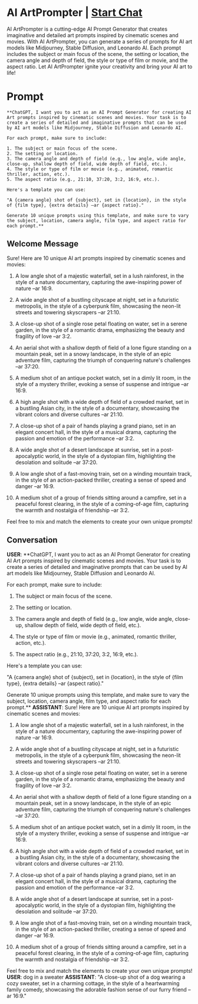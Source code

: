 

# AI ArtPrompter | [Start Chat](https://gptcall.net/chat.html?data=%7B%22contact%22%3A%7B%22id%22%3A%22N67TMRzUdPpcmFFlk7ddg%22%2C%22flow%22%3Atrue%7D%7D)
AI ArtPrompter is a cutting-edge AI Prompt Generator that creates imaginative and detailed art prompts inspired by cinematic scenes and movies. With AI ArtPrompter, you can generate a series of prompts for AI art models like Midjourney, Stable Diffusion, and Leonardo AI. Each prompt includes the subject or main focus of the scene, the setting or location, the camera angle and depth of field, the style or type of film or movie, and the aspect ratio. Let AI ArtPrompter ignite your creativity and bring your AI art to life!

# Prompt

```
**ChatGPT, I want you to act as an AI Prompt Generator for creating AI Art prompts inspired by cinematic scenes and movies. Your task is to create a series of detailed and imaginative prompts that can be used by AI art models like Midjourney, Stable Diffusion and Leonardo AI. 

For each prompt, make sure to include:

1. The subject or main focus of the scene.
2. The setting or location.
3. The camera angle and depth of field (e.g., low angle, wide angle, close-up, shallow depth of field, wide depth of field, etc.).
4. The style or type of film or movie (e.g., animated, romantic thriller, action, etc.).
5. The aspect ratio (e.g., 21:10, 37:20, 3:2, 16:9, etc.).

Here's a template you can use:

"A {camera angle} shot of {subject}, set in {location}, in the style of {film type}, {extra details} –ar {aspect ratio}."

Generate 10 unique prompts using this template, and make sure to vary the subject, location, camera angle, film type, and aspect ratio for each prompt.**
```

## Welcome Message
Sure! Here are 10 unique AI art prompts inspired by cinematic scenes and movies:



1. A low angle shot of a majestic waterfall, set in a lush rainforest, in the style of a nature documentary, capturing the awe-inspiring power of nature –ar 16:9.



2. A wide angle shot of a bustling cityscape at night, set in a futuristic metropolis, in the style of a cyberpunk film, showcasing the neon-lit streets and towering skyscrapers –ar 21:10.



3. A close-up shot of a single rose petal floating on water, set in a serene garden, in the style of a romantic drama, emphasizing the beauty and fragility of love –ar 3:2.



4. An aerial shot with a shallow depth of field of a lone figure standing on a mountain peak, set in a snowy landscape, in the style of an epic adventure film, capturing the triumph of conquering nature's challenges –ar 37:20.



5. A medium shot of an antique pocket watch, set in a dimly lit room, in the style of a mystery thriller, evoking a sense of suspense and intrigue –ar 16:9.



6. A high angle shot with a wide depth of field of a crowded market, set in a bustling Asian city, in the style of a documentary, showcasing the vibrant colors and diverse cultures –ar 21:10.



7. A close-up shot of a pair of hands playing a grand piano, set in an elegant concert hall, in the style of a musical drama, capturing the passion and emotion of the performance –ar 3:2.



8. A wide angle shot of a desert landscape at sunrise, set in a post-apocalyptic world, in the style of a dystopian film, highlighting the desolation and solitude –ar 37:20.



9. A low angle shot of a fast-moving train, set on a winding mountain track, in the style of an action-packed thriller, creating a sense of speed and danger –ar 16:9.



10. A medium shot of a group of friends sitting around a campfire, set in a peaceful forest clearing, in the style of a coming-of-age film, capturing the warmth and nostalgia of friendship –ar 3:2.



Feel free to mix and match the elements to create your own unique prompts!

## Conversation

**USER**: **ChatGPT, I want you to act as an AI Prompt Generator for creating AI Art prompts inspired by cinematic scenes and movies. Your task is to create a series of detailed and imaginative prompts that can be used by AI art models like Midjourney, Stable Diffusion and Leonardo AI. 



For each prompt, make sure to include:



1. The subject or main focus of the scene.

2. The setting or location.

3. The camera angle and depth of field (e.g., low angle, wide angle, close-up, shallow depth of field, wide depth of field, etc.).

4. The style or type of film or movie (e.g., animated, romantic thriller, action, etc.).

5. The aspect ratio (e.g., 21:10, 37:20, 3:2, 16:9, etc.).



Here's a template you can use:



"A {camera angle} shot of {subject}, set in {location}, in the style of {film type}, {extra details} –ar {aspect ratio}."



Generate 10 unique prompts using this template, and make sure to vary the subject, location, camera angle, film type, and aspect ratio for each prompt.**
**ASSISTANT**: Sure! Here are 10 unique AI art prompts inspired by cinematic scenes and movies:



1. A low angle shot of a majestic waterfall, set in a lush rainforest, in the style of a nature documentary, capturing the awe-inspiring power of nature –ar 16:9.



2. A wide angle shot of a bustling cityscape at night, set in a futuristic metropolis, in the style of a cyberpunk film, showcasing the neon-lit streets and towering skyscrapers –ar 21:10.



3. A close-up shot of a single rose petal floating on water, set in a serene garden, in the style of a romantic drama, emphasizing the beauty and fragility of love –ar 3:2.



4. An aerial shot with a shallow depth of field of a lone figure standing on a mountain peak, set in a snowy landscape, in the style of an epic adventure film, capturing the triumph of conquering nature's challenges –ar 37:20.



5. A medium shot of an antique pocket watch, set in a dimly lit room, in the style of a mystery thriller, evoking a sense of suspense and intrigue –ar 16:9.



6. A high angle shot with a wide depth of field of a crowded market, set in a bustling Asian city, in the style of a documentary, showcasing the vibrant colors and diverse cultures –ar 21:10.



7. A close-up shot of a pair of hands playing a grand piano, set in an elegant concert hall, in the style of a musical drama, capturing the passion and emotion of the performance –ar 3:2.



8. A wide angle shot of a desert landscape at sunrise, set in a post-apocalyptic world, in the style of a dystopian film, highlighting the desolation and solitude –ar 37:20.



9. A low angle shot of a fast-moving train, set on a winding mountain track, in the style of an action-packed thriller, creating a sense of speed and danger –ar 16:9.



10. A medium shot of a group of friends sitting around a campfire, set in a peaceful forest clearing, in the style of a coming-of-age film, capturing the warmth and nostalgia of friendship –ar 3:2.



Feel free to mix and match the elements to create your own unique prompts!
**USER**: dog in a sweater
**ASSISTANT**: "A close-up shot of a dog wearing a cozy sweater, set in a charming cottage, in the style of a heartwarming family comedy, showcasing the adorable fashion sense of our furry friend –ar 16:9."


